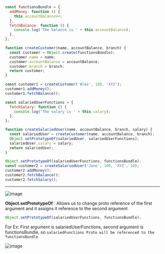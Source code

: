 ```js
const functionsBundle = {
  addMoney: function () {
    this.accountBalance++;
  },
  fetchBalance: function () {
    console.log('The balance is ' + this.accountBalance);
  },
};

function createCustomer(name, accountBalance, branch) {
  const customer = Object.create(functionsBundle);
  customer.name = name;
  customer.accountBalance = accountBalance;
  customer.branch = branch;
  return customer;
}

const customer1 = createCustomer('Alex', 100, 'XYZ');
customer1.addMoney();
customer1.fetchBalance();

const salariedUserFunctions = {
  fetchSalary: function () {
    console.log('The salary is ' + this.salary);
  },
};

function createSalariedUser(name, accountBalance, branch, salary) {
  const salariedUser = createCustomer(name, accountBalance, branch);
  Object.setPrototypeOf(salariedUser, salariedUserFunctions);
  salariedUser.salary = salary;
  return salariedUser;
}

Object.setPrototypeOf(salariedUserFunctions, functionsBundle);
const customer2 = createSalariedUser('Jane', 100, 'XYZ', 10);
customer2.addMoney();
customer2.fetchBalance();
customer2.fetchSalary();
```

---

![image](https://github.com/saiteja-gatadi1996/interview_prep/assets/42731246/f12174f7-b46f-4928-8c9c-182ce60fa3cc)

**Object.setPrototypeOf** : Allows us to change proto reference of the first argument and it assigns it reference to the second argument

```js
Object.setPrototypeOf(salariedUserFunctions, functionsBundle);
```

For Ex: First argument is salariedUserFunctions, second argument is functionsBundle, so `salariedFunctions Proto will be referenced to the functionsBundle`

![image](https://github.com/saiteja-gatadi1996/interview_prep/assets/42731246/84f3df96-12ce-43c7-a40f-605d0582f761)